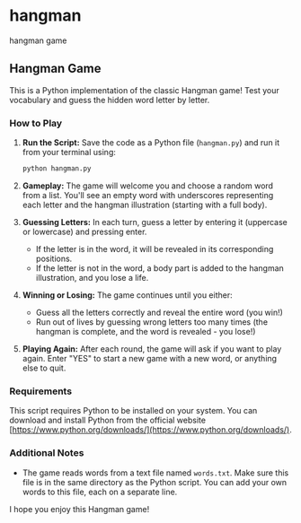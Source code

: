 # hangman
hangman game
## Hangman Game 

This is a Python implementation of the classic Hangman game! Test your vocabulary and guess the hidden word letter by letter.

### How to Play

1. **Run the Script:**
   Save the code as a Python file (`hangman.py`) and run it from your terminal using:

   ```bash
   python hangman.py
   ```

2. **Gameplay:**
   The game will welcome you and choose a random word from a list. You'll see an empty word with underscores representing each letter and the hangman illustration (starting with a full body).

3. **Guessing Letters:**
   In each turn, guess a letter by entering it (uppercase or lowercase) and pressing enter.
   * If the letter is in the word, it will be revealed in its corresponding positions.
   * If the letter is not in the word, a body part is added to the hangman illustration, and you lose a life.

4. **Winning or Losing:**
   The game continues until you either:
     * Guess all the letters correctly and reveal the entire word (you win!)
     * Run out of lives by guessing wrong letters too many times (the hangman is complete, and the word is revealed - you lose!)

5. **Playing Again:**
   After each round, the game will ask if you want to play again. Enter "YES" to start a new game with a new word, or anything else to quit.

### Requirements

This script requires Python to be installed on your system. You can download and install Python from the official website [https://www.python.org/downloads/](https://www.python.org/downloads/).


### Additional Notes

* The game reads words from a text file named `words.txt`. Make sure this file is in the same directory as the Python script. You can add your own words to this file, each on a separate line.

I hope you enjoy this Hangman game!
